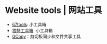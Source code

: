 # Website tools | 网站工具

- [67tools](https://www.67tool.com/): 小工具箱
- [独特工具箱](https://www.dute.org/): 小工具箱
- [GCopy](https://gcopy.rutron.net/zh)：剪切板同步和文件共享工具

